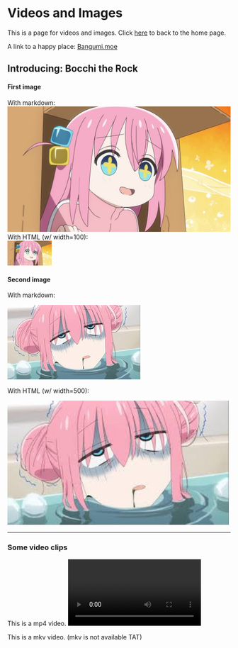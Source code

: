 # Videos and Images

This is a page for videos and images.
Click [here](/index.md) to back to the home page.

A link to a happy place: [Bangumi.moe]({{site.portal}})

## Introducing: **Bocchi the Rock**

#### First image

With markdown: <br>
![Bocchi_haha](img/bocchi.jpg)
With HTML (w/ width=100): <br>
<img src="img/bocchi.jpg" alt="Bocchi" width=100>



#### Second image

With markdown: 

![Bocchi_haha2](img/bocchi2.jfif)

With HTML (w/ width=500): 

<img src="img/bocchi2.jfif" alt="Bocchi2" width=500>

---

### Some video clips

This is a mp4 video.
<video src="video/bocchi_cyberpunk.mp4" controls>

This is a mkv video. (mkv is not available TAT)
<!-- <video src="video/Test.mkv" controls> -->